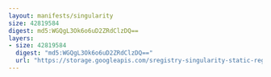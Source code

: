 ```yaml
---
layout: manifests/singularity
size: 42819584
digest: md5:WGQgL3Ok6o6uD2ZRdClzDQ==
layers:
- size: 42819584
  digest: "md5:WGQgL3Ok6o6uD2ZRdClzDQ=="
  url: "https://storage.googleapis.com/sregistry-singularity-static-registry/singularityhub-nginx-latest.sif"
---
```


